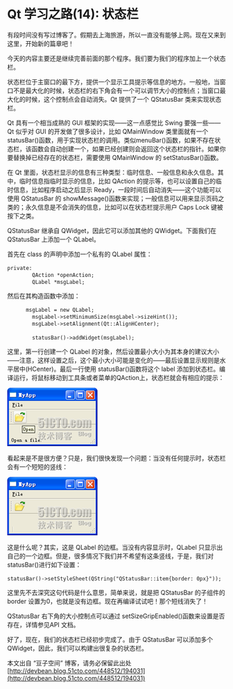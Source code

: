 # Qt 学习之路(14): 状态栏

有段时间没有写过博客了。假期去上海旅游，所以一直没有能够上网。现在又来到这里，开始新的篇章吧！
 
今天的内容主要还是继续完善前面的那个程序。我们要为我们的程序加上一个状态栏。
 
状态栏位于主窗口的最下方，提供一个显示工具提示等信息的地方。一般地，当窗口不是最大化的时候，状态栏的右下角会有一个可以调节大小的控制点；当窗口最大化的时候，这个控制点会自动消失。Qt 提供了一个 QStatusBar 类来实现状态栏。
 
Qt 具有一个相当成熟的 GUI 框架的实现——这一点感觉比 Swing 要强一些—— Qt 似乎对 GUI 的开发做了很多设计，比如 QMainWindow 类里面就有一个 statusBar()函数，用于实现状态栏的调用。类似menuBar()函数，如果不存在状态栏，该函数会自动创建一个，如果已经创建则会返回这个状态栏的指针。如果你要替换掉已经存在的状态栏，需要使用 QMainWindow 的 setStatusBar()函数。
 
在 Qt 里面，状态栏显示的信息有三种类型：临时信息、一般信息和永久信息。其中，临时信息指临时显示的信息，比如 QAction 的提示等，也可以设置自己的临时信息，比如程序启动之后显示 Ready，一段时间后自动消失——这个功能可以使用 QStatusBar 的 showMessage()函数来实现；一般信息可以用来显示页码之类的；永久信息是不会消失的信息，比如可以在状态栏提示用户 Caps Lock 键被按下之类。
 
QStatusBar 继承自 QWidget，因此它可以添加其他的 QWidget。下面我们在 QStatusBar 上添加一个 QLabel。
 
首先在 class 的声明中添加一个私有的 QLabel 属性：

```
private: 
        QAction *openAction; 
        QLabel *msgLabel;
```

然后在其构造函数中添加：

```
      msgLabel = new QLabel; 
        msgLabel->setMinimumSize(msgLabel->sizeHint()); 
        msgLabel->setAlignment(Qt::AlignHCenter); 
 
        statusBar()->addWidget(msgLabel);
```

这里，第一行创建一个 QLabel 的对象，然后设置最小大小为其本身的建议大小——注意，这样设置之后，这个最小大小可能是变化的——最后设置显示规则是水平居中(HCenter)。最后一行使用 statusBar()函数将这个 label 添加到状态栏。编译运行，将鼠标移动到工具条或者菜单的QAction上，状态栏就会有相应的提示：

![](images/24.png)

看起来是不是很方便？只是，我们很快发现一个问题：当没有任何提示时，状态栏会有一个短短的竖线：

![](images/25.png)

这是什么呢？其实，这是 QLabel 的边框。当没有内容显示时，QLabel 只显示出自己的一个边框。但是，很多情况下我们并不希望有这条竖线，于是，我们对 statusBar()进行如下设置：

```
statusBar()->setStyleSheet(QString("QStatusBar::item{border: 0px}"));
```

这里先不去深究这句代码是什么意思，简单来说，就是把 QStatusBar 的子组件的 border 设置为0，也就是没有边框。现在再编译试试吧！那个短线消失了！
 
QStatusBar 右下角的大小控制点可以通过 setSizeGripEnabled()函数来设置是否存在，详情参见API 文档。
 
好了，现在，我们的状态栏已经初步完成了。由于 QStatusBar 可以添加多个 QWidget，因此，我们可以构建出很复杂的状态栏。

本文出自 “豆子空间” 博客，请务必保留此出处 [http://devbean.blog.51cto.com/448512/194031](http://devbean.blog.51cto.com/448512/194031)